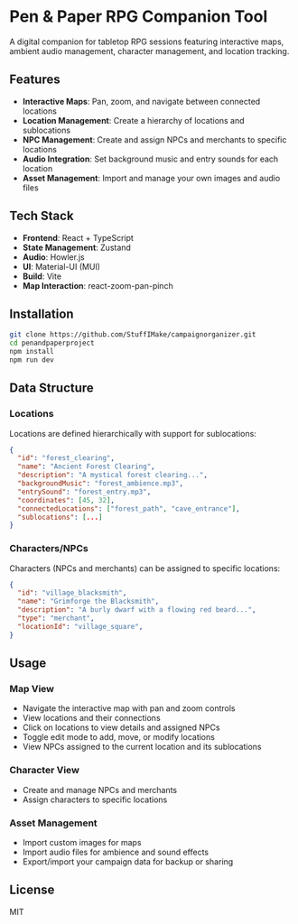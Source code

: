 # Pen & Paper RPG Companion Tool

A digital companion for tabletop RPG sessions featuring interactive maps, ambient audio management, character management, and location tracking.

## Features

- **Interactive Maps**: Pan, zoom, and navigate between connected locations
- **Location Management**: Create a hierarchy of locations and sublocations
- **NPC Management**: Create and assign NPCs and merchants to specific locations
- **Audio Integration**: Set background music and entry sounds for each location
- **Asset Management**: Import and manage your own images and audio files

## Tech Stack

- **Frontend**: React + TypeScript
- **State Management**: Zustand
- **Audio**: Howler.js
- **UI**: Material-UI (MUI)
- **Build**: Vite
- **Map Interaction**: react-zoom-pan-pinch

## Installation

```bash
git clone https://github.com/StuffIMake/campaignorganizer.git
cd penandpaperproject
npm install
npm run dev
```

## Data Structure

### Locations
Locations are defined hierarchically with support for sublocations:

```json
{
  "id": "forest_clearing",
  "name": "Ancient Forest Clearing",
  "description": "A mystical forest clearing...",
  "backgroundMusic": "forest_ambience.mp3",
  "entrySound": "forest_entry.mp3",
  "coordinates": [45, 32],
  "connectedLocations": ["forest_path", "cave_entrance"],
  "sublocations": [...]
}
```

### Characters/NPCs
Characters (NPCs and merchants) can be assigned to specific locations:

```json
{
  "id": "village_blacksmith",
  "name": "Grimforge the Blacksmith",
  "description": "A burly dwarf with a flowing red beard...",
  "type": "merchant",
  "locationId": "village_square",
}
```

## Usage

### Map View
- Navigate the interactive map with pan and zoom controls
- View locations and their connections
- Click on locations to view details and assigned NPCs
- Toggle edit mode to add, move, or modify locations
- View NPCs assigned to the current location and its sublocations

### Character View
- Create and manage NPCs and merchants
- Assign characters to specific locations

### Asset Management
- Import custom images for maps
- Import audio files for ambience and sound effects
- Export/import your campaign data for backup or sharing

## License

MIT

